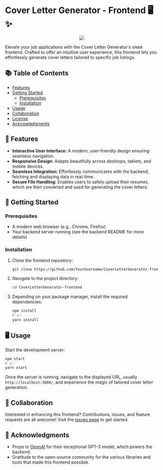  # Cover Letter Generator - Frontend 🖥️✨

 <p align="center">
   <img src="https://img.icons8.com/clouds/200/000000/laptop-coding.png"/>
 </p>

 Elevate your job applications with the Cover Letter Generator's sleek frontend. Crafted to offer an intuitive user experience, this frontend lets you effortlessly generate cover letters tailored to specific job listings.

 ## 📚 Table of Contents

 - [Features](#-features)
 - [Getting Started](#-getting-started)
   - [Prerequisites](#prerequisites)
   - [Installation](#installation)
 - [Usage](#-usage)
 - [Collaboration](#-collaboration)
 - [License](#-license)
 - [Acknowledgments](#-acknowledgments)

 ## 🌟 Features

 - **Interactive User Interface:** A modern, user-friendly design ensuring seamless navigation.
 - **Responsive Design:** Adapts beautifully across desktops, tablets, and mobile devices.
 - **Seamless Integration:** Effortlessly communicates with the backend, fetching and displaying data in real-time.
 - **Secure File Handling:** Enables users to safely upload their resumes, which are then converted and used for generating the cover letters.

 ## 🚀 Getting Started

 ### Prerequisites

 - A modern web browser (e.g., Chrome, Firefox)
 - Your backend server running (see the backend README for more details)

 ### Installation

 1. Clone the frontend repository:
    ```bash
    git clone https://github.com/YourUsername/CoverLetterGenerator-frontend.git
    ```
 2. Navigate to the project directory:
    ```bash
    cd CoverLetterGenerator-frontend
    ```
 3. Depending on your package manager, install the required dependencies:
    ```bash
    npm install
    # or 
    yarn install
    ```

 ## 🖥️ Usage

 Start the development server:
 ```bash
 npm start
 # or
 yarn start
 ```
 Once the server is running, navigate to the displayed URL, usually `http://localhost:3000/`, and experience the magic of tailored cover letter generation.

 ## 🤝 Collaboration
 Interested in enhancing this frontend? Contributions, issues, and feature requests are all welcome! Visit the [issues page](https://github.com/YourUsername/CoverLetterGenerator-frontend/issues) to get started.

 ## 🎉 Acknowledgments

 - Props to [OpenAI](https://openai.com/) for their exceptional GPT-3 model, which powers the backend.
 - Gratitude to the open-source community for the various libraries and tools that made this frontend possible.
